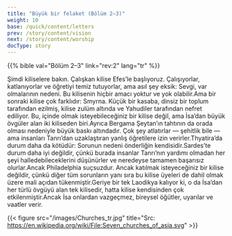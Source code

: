 ```yaml
---
title: "Büyük bir felaket (Bölüm 2–3)"
weight: 10
base: /quick/content/letters
prev: /story/content/vision
next: /story/content/worship
docType: story
---
```


{{% bible val="Bölüm 2–3" link="rev:2" lang="tr" %}}

<a name="83ff"></a>
Şimdi kiliselere bakın. Çalışkan kilise Efes’le başlıyoruz. Çalışıyorlar, katlanıyorlar ve öğretiyi temiz tutuyorlar, ama asıl şey eksik: Sevgi, var olmalarının nedeni. Bu kilisenin hiçbir amacı yoktur ve yok olabilir.Ama bir sonraki kilise çok farklıdır: Smyrna. Küçük bir kasaba, dinsiz bir toplum tarafından ezilmiş, kilise zulüm altında ve Yahudiler tarafından nefret ediliyor. Bu, içinde olmak isteyebileceğiniz bir kilise değil, ama İsa’dan büyük övgüler alan iki kiliseden biri.Ayrıca Bergama Şeytan’ın tahtının da orada olması nedeniyle büyük baskı altındadır. Çok şey atlatırlar — şehitlik bile — ama insanları Tanrı’dan uzaklaştıran yanlış öğretilere izin verirler.Thyatira’da durum daha da kötüdür: Sorunun nedeni önderliğin kendisidir.Sardes’te durum daha iyi değildir, çünkü burada insanlar Tanrı’nın yardımı olmadan her şeyi halledebileceklerini düşünürler ve neredeyse tamamen başarısız olurlar.Ancak Philadelphia suçsuzdur. Ancak katılmak isteyeceğiniz bir kilise değildir, çünkü diğer tüm sorunların yanı sıra bu kilise üyeleri de dahil olmak üzere mali açıdan tükenmiştir.Geriye bir tek Laodikya kalıyor ki, o da İsa’dan her türlü övgüyü alan tek kilisedir, hatta kilise kendisinden çok etkilenmiştir.Ancak İsa onlardan vazgeçmez, bireysel öğütler, uyarılar ve vaatler verir.

{{< figure src="/images/Churches_tr.jpg" title="Src: https://en.wikipedia.org/wiki/File:Seven_churches_of_asia.svg" >}}


